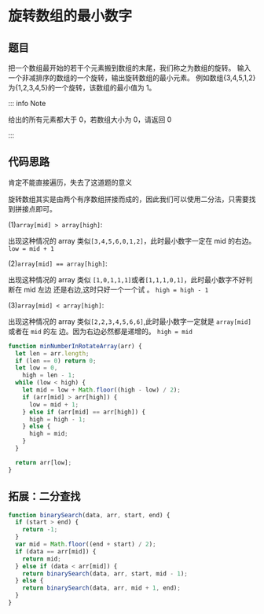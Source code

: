 # 旋转数组的最小数字

## 题目

把一个数组最开始的若干个元素搬到数组的末尾，我们称之为数组的旋转。 输入一个非减排序的数组的一个旋转，输出旋转数组的最小元素。 例如数组{3,4,5,1,2}为{1,2,3,4,5}的一个旋转，该数组的最小值为 1。

::: info Note

给出的所有元素都大于 0，若数组大小为 0，请返回 0

:::

## 代码思路

肯定不能直接遍历，失去了这道题的意义

旋转数组其实是由两个有序数组拼接而成的，因此我们可以使用二分法，只需要找到拼接点即可。

(1)`array[mid] > array[high]`:

出现这种情况的 array 类似`[3,4,5,6,0,1,2]`，此时最小数字一定在 mid 的右边。 `low = mid + 1`

(2)`array[mid] == array[high]`:

出现这种情况的 array 类似 `[1,0,1,1,1]`或者`[1,1,1,0,1]`，此时最小数字不好判断在 mid 左边 还是右边,这时只好一个一个试 。 `high = high - 1`

(3)`array[mid] < array[high]`:

出现这种情况的 array 类似`[2,2,3,4,5,6,6]`,此时最小数字一定就是 `array[mid]`或者在 `mid` 的左 边。因为右边必然都是递增的。 `high = mid`

```js
function minNumberInRotateArray(arr) {
  let len = arr.length;
  if (len == 0) return 0;
  let low = 0,
    high = len - 1;
  while (low < high) {
    let mid = low + Math.floor((high - low) / 2);
    if (arr[mid] > arr[high]) {
      low = mid + 1;
    } else if (arr[mid] == arr[high]) {
      high = high - 1;
    } else {
      high = mid;
    }
  }

  return arr[low];
}
```

## 拓展：二分查找

```js
function binarySearch(data, arr, start, end) {
  if (start > end) {
    return -1;
  }
  var mid = Math.floor((end + start) / 2);
  if (data == arr[mid]) {
    return mid;
  } else if (data < arr[mid]) {
    return binarySearch(data, arr, start, mid - 1);
  } else {
    return binarySearch(data, arr, mid + 1, end);
  }
}
```
